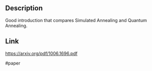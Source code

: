 ## Description
Good introduction that compares Simulated Annealing and Quantum Annealing.

## Link
https://arxiv.org/pdf/1006.1696.pdf

#paper